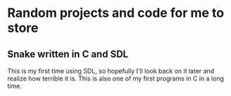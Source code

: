 # Random projects and code for me to store

## Snake written in C and SDL
This is my first time using SDL, so hopefully I'll look back on it later and realize how terrible it is.
This is also one of my first programs in C in a long time. 
